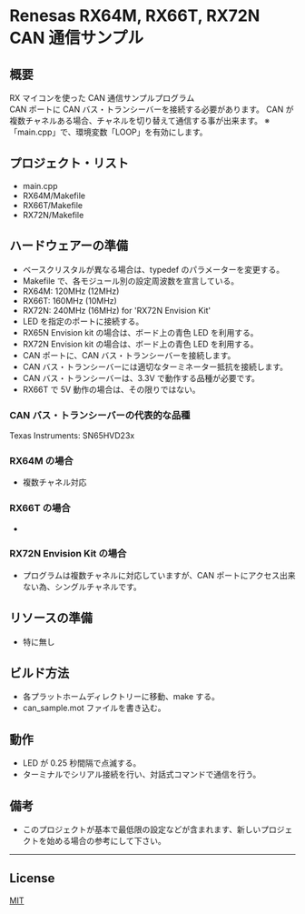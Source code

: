 Renesas RX64M, RX66T, RX72N CAN 通信サンプル
=========

## 概要
RX マイコンを使った CAN 通信サンプルプログラム   
CAN ポートに CAN バス・トランシーバーを接続する必要があります。
CAN が複数チャネルある場合、チャネルを切り替えて通信する事が出来ます。
※「main.cpp」で、環境変数「LOOP」を有効にします。
   
## プロジェクト・リスト
- main.cpp
- RX64M/Makefile
- RX66T/Makefile
- RX72N/Makefile
   
## ハードウェアーの準備
- ベースクリスタルが異なる場合は、typedef のパラメーターを変更する。
- Makefile で、各モジュール別の設定周波数を宣言している。
- RX64M: 120MHz (12MHz)
- RX66T: 160MHz (10MHz)
- RX72N: 240MHz (16MHz) for 'RX72N Envision Kit'
- LED を指定のポートに接続する。
- RX65N Envision kit の場合は、ボード上の青色 LED を利用する。
- RX72N Envision kit の場合は、ボード上の青色 LED を利用する。
- CAN ポートに、CAN バス・トランシーバーを接続します。
- CAN バス・トランシーバーには適切なターミネーター抵抗を接続します。
- CAN バス・トランシーバーは、3.3V で動作する品種が必要です。
- RX66T で 5V 動作の場合は、その限りではない。
   
### CAN バス・トランシーバーの代表的な品種
Texas Instruments: SN65HVD23x
   
### RX64M の場合
- 複数チャネル対応
   
### RX66T の場合
- 

### RX72N Envision Kit の場合
- プログラムは複数チャネルに対応していますが、CAN ポートにアクセス出来ない為、シングルチャネルです。

## リソースの準備
- 特に無し
   
## ビルド方法
- 各プラットホームディレクトリーに移動、make する。
- can_sample.mot ファイルを書き込む。
   
## 動作
- LED が 0.25 秒間隔で点滅する。
- ターミナルでシリアル接続を行い、対話式コマンドで通信を行う。
    
## 備考
- このプロジェクトが基本で最低限の設定などが含まれます、新しいプロジェクトを始める場合の参考にして下さい。   
   
-----
   
License
----

[MIT](../LICENSE)
